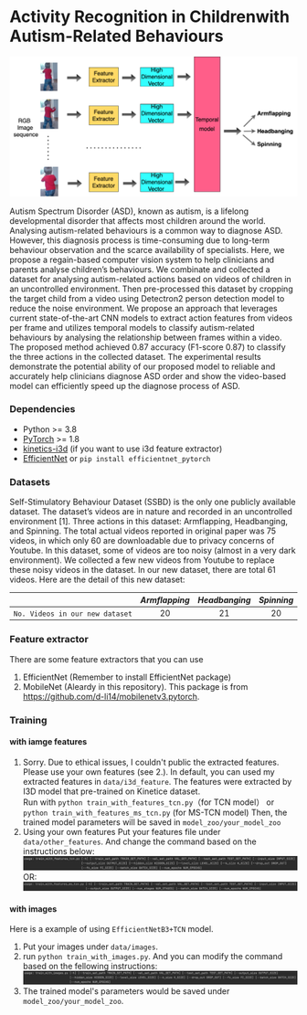 # Activity Recognition in Childrenwith Autism-Related Behaviours
![Loading Framework](data/framework.png "Framework overview")

Autism Spectrum Disorder (ASD), known as autism, is a lifelong developmental disorder that affects most children around the world. Analysing autism-related behaviours is a common way to diagnose ASD. However, this diagnosis process is time-consuming due to long-term behaviour observation and the scarce availability of specialists. Here, we propose a regain-based computer vision system to help clinicians and parents analyse children’s behaviours. We combinate and collected a dataset for analysing autism-related actions based on videos of children in an uncontrolled environment. Then pre-processed this dataset by cropping the target child from a video using Detectron2 person detection model to reduce the noise environment. We propose an approach that leverages current state-of-the-art CNN models to extract action features from videos per frame and utilizes temporal models to classify autism-related behaviours by analysing the relationship between frames within a video. The proposed method achieved 0.87 accuracy (F1-score 0.87) to classify the three actions in the collected dataset. The experimental results demonstrate the potential ability of our proposed model to reliable and accurately help clinicians diagnose ASD order and show the video-based model can efficiently speed up the diagnose process of ASD.
### Dependencies
* Python >= 3.8
* [PyTorch](https://pytorch.org) >= 1.8
* [kinetics-i3d](https://github.com/deepmind/kinetics-i3d) (if you want to use i3d feature extractor)
* [EfficientNet](https://github.com/lukemelas/EfficientNet-PyTorch) or `pip install efficientnet_pytorch`

### Datasets
Self-Stimulatory Behaviour Dataset (SSBD) is the only one publicly available dataset. The dataset’s videos are in nature and recorded in an uncontrolled environment [1]. Three actions in this dataset: Armflapping, Headbanging, and Spinning. The total actual videos reported in original paper was 75 videos, in    which only 60 are downloadable due to privacy concerns of Youtube. In this dataset, some of videos are too noisy (almost in a very dark environment). We collected a few new videos from Youtube to replace these noisy videos in the dataset. In our new dataset, there are total 61 videos. Here are the detail of this new dataset: 

|           |*Armflapping*|*Headbanging*|*Spinning*|
|:-----------------:|:--------:|:----------:|:-----------:|
| `No. Videos in our new dataset ` |   20   |    21    |      20      |
### Feature extractor
There are some feature extractors that you can use 
1. EfficientNet (Remember to install EfficientNet package)
2. MobileNet (Aleardy in this repository). This package is from https://github.com/d-li14/mobilenetv3.pytorch.

### Training
#### with iamge features
1. Sorry. Due to ethical issues, I couldn't public the extracted features. Please use your own features (see 2.). In default, you can used my extracted features in `data/i3d_feature`. The features were extracted by I3D model that pre-trained on Kinetice dataset.  
  Run with `python train_with_features_tcn.py`（for TCN model） or `python train_with_features_ms_tcn.py` (for MS-TCN model) 
  Then, the trained model parameters will be saved in `model_zoo/your_model_zoo`
2. Using your own features 
   Put your features file under `data/other_features`. And change the command based on the instructions below:
   ![Loading Command](data/command.png "Command")
   OR: 
   ![Loading Command](data/command1.png "Command")
#### with images 
Here is a example of using `EfficientNetB3+TCN` model. 
1. Put your images under `data/images`.  
2. run `python train_with_images.py`. And you can modify the command based on the fellowing instructions:
![Loading Command](data/command2.png "Command")
3. The trained model's parameters would be saved under `model_zoo/your_model_zoo`.
